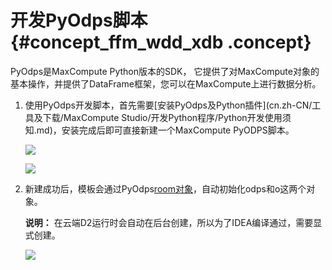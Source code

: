 # 开发PyOdps脚本 {#concept_ffm_wdd_xdb .concept}

PyOdps是MaxCompute Python版本的SDK， 它提供了对MaxCompute对象的基本操作，并提供了DataFrame框架，您可以在MaxCompute上进行数据分析。

1.  使用PyOdps开发脚本，首先需要[安装PyOdps及Python插件](cn.zh-CN/工具及下载/MaxCompute Studio/开发Python程序/Python开发使用须知.md)，安装完成后即可直接新建一个MaxCompute PyODPS脚本。

    ![](http://static-aliyun-doc.oss-cn-hangzhou.aliyuncs.com/assets/img/13748/3447_zh-CN.png)

    ![](http://static-aliyun-doc.oss-cn-hangzhou.aliyuncs.com/assets/img/13748/3452_zh-CN.png)

2.  新建成功后，模板会通过PyOdps[room对象](http://pyodps.alibaba.net/pyodps-docs/interactive-zh.html)，自动初始化odps和o这两个对象。

    **说明：** 在云端D2运行时会自动在后台创建，所以为了IDEA编译通过，需要显式创建。

    ![](http://static-aliyun-doc.oss-cn-hangzhou.aliyuncs.com/assets/img/13748/3455_zh-CN.png)


